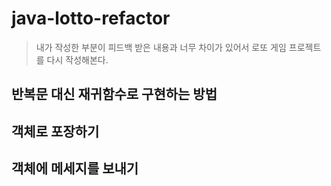 # java-lotto-refactor
> 내가 작성한 부분이 피드백 받은 내용과 너무 차이가 있어서 로또 게임 프로젝트를 다시 작성해본다.

## 반복문 대신 재귀함수로 구현하는 방법

## 객체로 포장하기

## 객체에 메세지를 보내기

